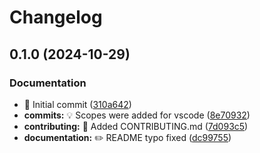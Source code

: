 # Changelog

## 0.1.0 (2024-10-29)


### Documentation

* :tada: Initial commit ([310a642](https://github.com/GiulianoPoeta99/synclife_api/commit/310a642163a57d689759c6ca415e70e36c77f1b5))
* **commits:** :bulb: Scopes were added for vscode ([8e70932](https://github.com/GiulianoPoeta99/synclife_api/commit/8e70932c6c106fdfd998d49f6c5cf88d21067604))
* **contributing:** :memo: Added CONTRIBUTING.md ([7d093c5](https://github.com/GiulianoPoeta99/synclife_api/commit/7d093c5f9c83cc6579b47731383c6e172abe3eb1))
* **documentation:** :pencil2: README typo fixed ([dc99755](https://github.com/GiulianoPoeta99/synclife_api/commit/dc99755999f84225f577602c048df5689eee79ad))
